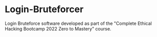 # Login-Bruteforcer
Login Bruteforce software developed as part of the "Complete Ethical Hacking Bootcamp 2022 Zero to Mastery" course. 
